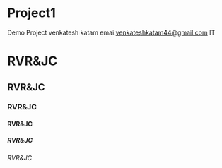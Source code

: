 # Project1
Demo Project
venkatesh katam
emai:venkateshkatam44@gmail.com
IT


# RVR&JC
## RVR&JC
### RVR&JC
#### RVR&JC
##### RVR&JC
###### RVR&JC

